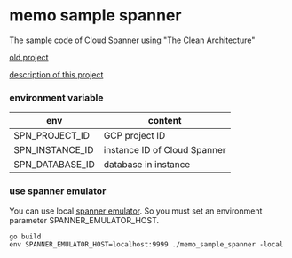 # memo sample spanner

The sample code of Cloud Spanner using "The Clean Architecture"

[old project](https://github.com/muroon/memo_sample)

[description of this project](https://gist.github.com/muroon/7daf23236777991a058544bd01ab9cc0)

### environment variable

| env | content |
----|----
| SPN_PROJECT_ID | GCP project ID |
| SPN_INSTANCE_ID | instance ID of Cloud Spanner |
| SPN_DATABASE_ID | database in instance  |

### use spanner emulator

You can use local [spanner emulator](https://github.com/gcpug/handy-spanner).
So you must set an environment parameter SPANNER_EMULATOR_HOST.

```
go build
env SPANNER_EMULATOR_HOST=localhost:9999 ./memo_sample_spanner -local
```
